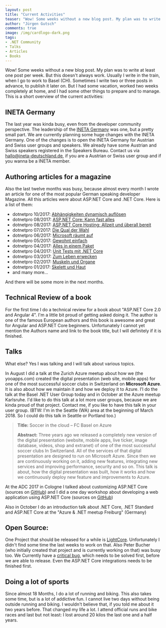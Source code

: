 ```yaml
---
layout: post
title: "Current Activities"
teaser: "Wow! Some weeks without a new blog post. My plan was to write at least one post per week. But this doesn't always work. Usually I write in the train, when I go to work to Basel (CH). Sometimes I write two or three posts in advance, to publish it later on. But I had some vacation, worked two weeks completely at home, and I had some other things to prepare and to manage. This is a short overview of the current activities."
author: "Jürgen Gutsch"
comments: true
image: /img/cardlogo-dark.png
tags: 
- .NET Community
- Talks
- Articles
- Books
---
```


Wow! Some weeks without a new blog post. My plan was to write at least one post per week. But this doesn't always work. Usually I write in the train, when I go to work to Basel (CH). Sometimes I write two or three posts in advance, to publish it later on. But I had some vacation, worked two weeks completely at home, and I had some other things to prepare and to manage. This is a short overview of the current activities:

## INETA Germany

The last year was kinda busy, even from the developer community perspective. The leadership of the [INETA Germany](http://ineta-deutschland.de) was one, but a pretty small part. We are currently planning some huge changes with the INETA Germany.  One of the changes is to open the INETA Germany for Austrian and Swiss user groups and speakers. We already have some Austrian and Swiss speakers registered in the Speakers Bureau. Contact us via hallo@ineta-deutschland.de, if you are a Austrian or Swiss user group and if you wanna be a INETA member.

## Authoring articles for a magazine

Also the last twelve months was busy, because almost every month I wrote an article for one of the most popular German speaking developer Magazine. All this articles were about ASP.NET Core and .NET Core. Here is a list of them:



* dotnetpro 10/2017: [Abhängigkeiten dynamisch auflösen](https://www.dotnetpro.de/core/asp-net/abhaengigkeiten-dynamisch-aufloesen-1383623.html)
* dotnetpro 08/2017: [ASP.NET Core: Kann fast alles](https://www.dotnetpro.de/core/asp-net/asp.net-core-1232694.html)
* dotnetpro 08/2017: [ASP.NET Core Hosting: Allzeit und überall bereit](https://www.dotnetpro.de/planung/asp.net-core-hosting-allzeit-ueberall-bereit-1233357.html)
* dotnetpro 07/2017: [Die Qual der Wahl](https://www.dotnetpro.de/frontend/qual-wahl-1226135.html)
* dotnetpro 06/2017: [Microsoft räumt auf](https://www.dotnetpro.de/workout/net/microsoft-raeumt-1222828.html)
* dotnetpro 05/2017: [Gewohnt einfach](https://www.dotnetpro.de/core/api/gewohnt-einfach-1212676.html)
* dotnetpro 04/2017: [Alles in einem Paket](https://www.dotnetpro.de/core/net/in-paket-1199672.html)
* dotnetpro 04/2017: [Unit Tests mit .NET Core](https://www.dotnetpro.de/core/net/unit-tests-.net-core-1199677.html)
* dotnetpro 03/2017: [Zum Leben erwecken](https://www.dotnetpro.de/frontend/asp-net/leben-erwecken-1191001.html)
* dotnetpro 02/2017: [Muskeln und Organe](https://www.dotnetpro.de/frontend/asp-net/muskeln-organe-1184434.html)
* dotnetpro 01/2017: [Skelett und Haut](https://www.dotnetpro.de/frontend/asp-net/skelett-haut-1177771.html)
* and many more...

And there will be some more in the next months.



## Technical Review of a book

For the first time I do a technical review for a book about "ASP.NET Core 2.0 and Angular 4". I'm a little bit proud of getting asked doing it. The author is one of the famous European authors and this book is awesome and great for Angular and ASP.NET Core beginners. Unfortunately I cannot yet mention the Authors name and link to the book title, but I will definitely if it is finished. 

## Talks

What else? Yes I was talking and I will talk about various topics.

In August I did a talk at the Zurich Azure meetup about how we (the yooapps.com) created the digital presentation (web site, mobile apps) for one of the most successful soccer clubs in Switzerland on **Microsoft Azure**. It is also about how we maintain it and how we deploy it to Azure. I'l do the talk at the Basel .NET User Group today and in October at the Azure meetup Karlsruhe. I'd like to do this talk at a lot more user groups, because we are kinda proud of that project. Contact me, if you like to have this talk in your user group. (BTW: I'm in the Seattle (WA) area at the beginning of March 2018. So I could do this talk in Seattle or Portland too.)

> **Title:** Soccer in the cloud – FC Basel on Azure
>
> **Abstract:** Three years ago we released a completely new version of the digital
> presentation (website, mobile apps, live ticker, image database, videos, shop
> and extranet) of one of the most successful soccer clubs In Switzerland. All of
> the services of that digital presentation are designed to run on Microsoft Azure. Since
> then we are continuously working on it, adding new features, integrating new
> services and improving performance, security and so on. This talk is about, how the digital presentation was built, how it works and how we continuously deploy new feature and improvements to Azure.

At the ADC 2017 in Cologne I talked about customizing ASP.NET Core (sources on [GitHub](https://github.com/JuergenGutsch/customizing-aspnetcore/)) and I did a one day workshop about developing a web application using ASP.NET Core (sources on [GitHub](https://github.com/JuergenGutsch/aspnetcore-workshop)) 

Also in October I do an introduction talk about .NET Core, .NET Standard and ASP.NET Core at the "Azure &  .NET meetup Freiburg" (Germany)

## Open Source:

One Project that should be released for a while is [LightCore](https://github.com/JuergenGutsch/LightCore). Unfortunately I didn't find some time the last weeks to work on that. Also Peter Bucher (who initially created that project and is currently working on that) was busy too. We Currently have a [critical bug](https://github.com/JuergenGutsch/LightCore/issues), which needs to be solved first, before we are able to release. Even the ASP.NET Core integrations needs to be finished first.

## Doing a lot of sports

Since almost 18 Months, I do a lot of running and biking. This also takes some time, but is a lot of addictive fun. I cannot live two days without being outside running and biking. I wouldn't believe that, if you told me about it two years before. That changed my life a lot. I attend official runs and bike races and last but not least: I lost around 20 kilos the last one and a half years. 